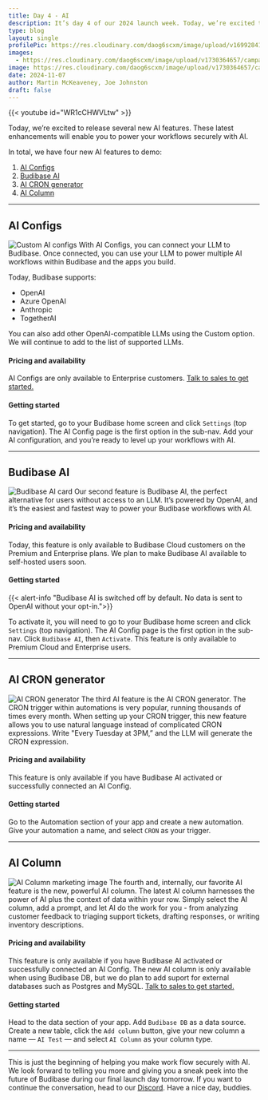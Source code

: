 ```yaml
---
title: Day 4 - AI
description: It’s day 4 of our 2024 launch week. Today, we’re excited to release several new AI features. These latest enhancements will enable you to power your workflows securely with AI. 
type: blog
layout: single
profilePic: https://res.cloudinary.com/daog6scxm/image/upload/v1699284176/Branding/Assets/Symbol/RGB/Full%20Colour/bb-symbol-trans_v60zdz.svg
images:
  - https://res.cloudinary.com/daog6scxm/image/upload/v1730364657/campaigns/3.0/day%204/day_4_light_boovwx.png
image: https://res.cloudinary.com/daog6scxm/image/upload/v1730364657/campaigns/3.0/day%204/day_4_light_boovwx.png
date: 2024-11-07
author: Martin McKeaveney, Joe Johnston
draft: false
---
```


{{< youtube id="WR1cCHWVLtw" >}}


Today, we’re excited to release several new AI features. These latest enhancements will enable you to power your workflows securely with AI.

In total, we have four new AI features to demo:

1. [AI Configs](#ai-configs)
2. [Budibase AI](#budibase-ai)
3. [AI CRON generator](#ai-cron-generator)
4. [AI Column](#ai-column)



---

## AI Configs
![Custom AI configs](https://res.cloudinary.com/daog6scxm/image/upload/v1730373987/campaigns/3.0/day%204/AI_Configs_light_icwbvh.svg)
With AI Configs, you can connect your LLM to Budibase. Once connected, you can use your LLM to power multiple AI workflows within Budibase and the apps you build.

Today, Budibase supports:

- OpenAI
- Azure OpenAI
- Anthropic
- TogetherAI

You can also add other OpenAI-compatible LLMs using the Custom option. We will continue to add to the list of supported LLMs.

#### Pricing and availability
AI Configs are only available to Enterprise customers. [Talk to sales to get started.](/contact)


#### Getting started
To get started, go to your Budibase home screen and click `Settings` (top navigation). The AI Config page is the first option in the sub-nav. Add your AI configuration, and you’re ready to level up your workflows with AI.

---

 
## Budibase AI
![Budibase AI card](https://res.cloudinary.com/daog6scxm/image/upload/v1730373988/campaigns/3.0/day%204/budibase_ai_na71fi.svg)
Our second feature is Budibase AI, the perfect alternative for users without access to an LLM.  It’s powered by OpenAI, and it’s the easiest and fastest way to power your Budibase workflows with AI. 

#### Pricing and availability
Today, this feature is only available to Budibase Cloud customers on the Premium and Enterprise plans. We plan to make Budibase AI available to self-hosted users soon.

#### Getting started
{{< alert-info "Budibase AI is switched off by default. No data is sent to OpenAI without your opt-in.">}}

To activate it, you will need to go to your Budibase home screen and click `Settings` (top navigation). The AI Config page is the first option in the sub-nav. Click `Budibase AI`, then `Activate`. This feature is only available to Premium Cloud and Enterprise users.

---

## AI CRON generator
![AI CRON generator](https://res.cloudinary.com/daog6scxm/image/upload/v1730366908/campaigns/3.0/day%204/CRONx2_fvsxlb.webp)
The third AI feature is the AI CRON generator. The CRON trigger within automations is very popular, running thousands of times every month. When setting up your CRON trigger, this new feature allows you to use natural language instead of complicated CRON expressions. Write "Every Tuesday at 3PM,” and the LLM will generate the CRON expression.

#### Pricing and availability
This feature is only available if you have Budibase AI activated or successfully connected an AI Config.

#### Getting started
Go to the Automation section of your app and create a new automation. Give your automation a name, and select `CRON` as your trigger.

---

## AI Column
![AI Column marketing image](https://res.cloudinary.com/daog6scxm/image/upload/v1730366489/campaigns/3.0/day%204/AI_Columns_large_ssrrr4.png)
The fourth and, internally, our favorite AI feature is the new, powerful AI column. The latest AI column harnesses the power of AI plus the context of data within your row. Simply select the AI column, add a prompt, and let AI do the work for you - from analyzing customer feedback to triaging support tickets, drafting responses, or writing inventory descriptions. 

#### Pricing and availability
This feature is only available if you have Budibase AI activated or successfully connected an AI Config. The new AI column is only available when using Budibase DB, but we do plan to add suport for external databases such as Postgres and MySQL. [Talk to sales to get started.](/contact)

#### Getting started
Head to the data section of your app. Add `Budibase DB` as a data source. Create a new table, click the `Add column` button, give your new column a name — `AI Test` — and select `AI Column` as your column type.

---

This is just the beginning of helping you make work flow securely with AI. We look forward to telling you more and giving you a sneak peek into the future of Budibase during our final launch day tomorrow. If you want to continue the conversation, head to our [Discord](https://discord.com/invite/ZepTmGbtfF). Have a nice day, buddies.